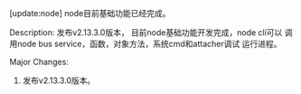 [update:node] node目前基础功能已经完成。

Description:
发布v2.13.3.0版本， 目前node基础功能开发完成，node cli可以
调用node bus service，函数，对象方法，系统cmd和attacher调试
运行进程。

Major Changes:
1. 发布v2.13.3.0版本。
